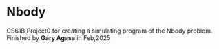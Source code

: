 # Nbody
 CS61B Project0 for creating a simulating program of the Nbody problem.
 Finished by **Gary Agasa** in Feb,2025
